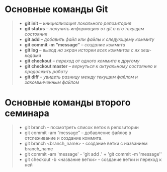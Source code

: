  # Основные команды Git
>* **git init** – *инициализация локального репозитория*
>* **git status** – *получить информацию от git о его текущем состоянии*
>* **git add** – *добавить файл или файлы к следующему коммиту*
>* **git commit -m “message”** – *создание коммита*
>* **git log** – *вывод на экран истории всех коммитов с их хеш-кодами*
>* **git checkout** – *переход от одного коммита к другому*
>* **git checkout master** – *вернуться к актуальному состоянию и продолжить работу*
>* **git diff** – *увидеть разницу между текущим файлом и закоммиченным файлом*

# Основные команды второго семинара

> * git branch – посмотреть список веток в репозитории
> * git commit -am “message” – добавление файлов в отслеживание и создание коммита.
> * git branch <branch_name> - создание ветки с названием branch_name
> * git commit -am 'message' - 'git add .' + 'git commit -m 'message''
> * git checkout  -b <название ветки> - создание ветки и переход к ней